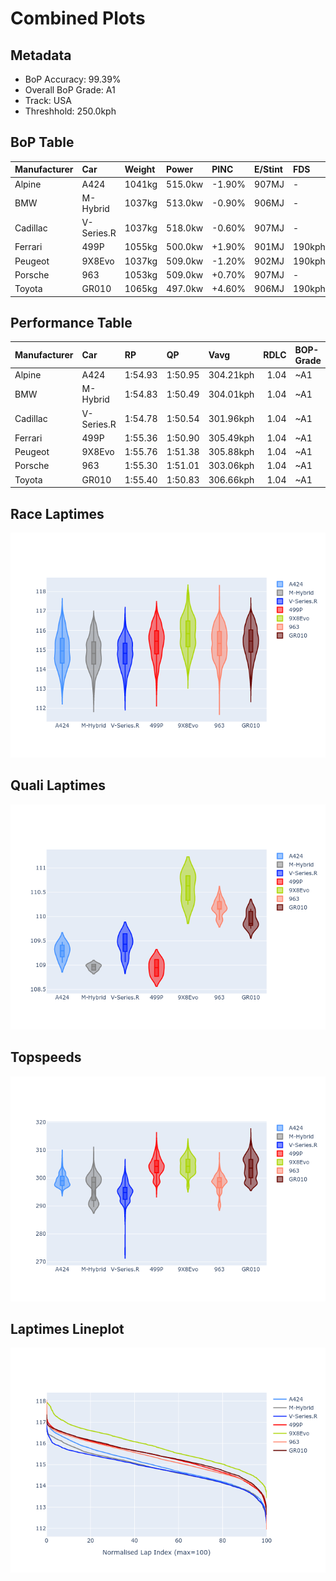 # Combined Plots

## Metadata

- BoP Accuracy: 99.39%
- Overall BoP Grade: A1
- Track: USA
- Threshhold: 250.0kph

## BoP Table
| Manufacturer   | Car        | Weight   | Power   | PINC   | E/Stint   | FDS    |
|:---------------|:-----------|:---------|:--------|:-------|:----------|:-------|
| Alpine         | A424       | 1041kg   | 515.0kw | -1.90% | 907MJ     | -      |
| BMW            | M-Hybrid   | 1037kg   | 513.0kw | -0.90% | 906MJ     | -      |
| Cadillac       | V-Series.R | 1037kg   | 518.0kw | -0.60% | 907MJ     | -      |
| Ferrari        | 499P       | 1055kg   | 500.0kw | +1.90% | 901MJ     | 190kph |
| Peugeot        | 9X8Evo     | 1037kg   | 509.0kw | -1.20% | 902MJ     | 190kph |
| Porsche        | 963        | 1053kg   | 509.0kw | +0.70% | 907MJ     | -      |
| Toyota         | GR010      | 1065kg   | 497.0kw | +4.60% | 906MJ     | 190kph |

## Performance Table
| Manufacturer   | Car        | RP      | QP      | Vavg      |   RDLC | BOP-Grade   | Match   |
|:---------------|:-----------|:--------|:--------|:----------|-------:|:------------|:--------|
| Alpine         | A424       | 1:54.93 | 1:50.95 | 304.21kph |   1.04 | ~A1         | 100.00% |
| BMW            | M-Hybrid   | 1:54.83 | 1:50.49 | 304.01kph |   1.04 | ~A1         | 99.84%  |
| Cadillac       | V-Series.R | 1:54.78 | 1:50.54 | 301.96kph |   1.04 | ~A1         | 99.81%  |
| Ferrari        | 499P       | 1:55.36 | 1:50.90 | 305.49kph |   1.04 | ~A1         | 99.98%  |
| Peugeot        | 9X8Evo     | 1:55.76 | 1:51.38 | 305.88kph |   1.04 | ~A1         | 96.23%  |
| Porsche        | 963        | 1:55.30 | 1:51.01 | 303.06kph |   1.04 | ~A1         | 99.89%  |
| Toyota         | GR010      | 1:55.40 | 1:50.83 | 306.66kph |   1.04 | ~A1         | 99.98%  |

## Race Laptimes
![Race Laptimes](images/race_violin.png)

## Quali Laptimes
![Quali Laptimes](images/quali_violin.png)

## Topspeeds
![Topspeeds](images/topspeed_violin.png)

## Laptimes Lineplot
![Laptimes Lineplot](images/laptime_line.png)

